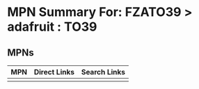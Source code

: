 



# MPN Summary For: FZATO39 > adafruit : TO39

## MPNs
  

|MPN|Direct Links|Search Links|
| :--- | :--- | :--- |
||||
